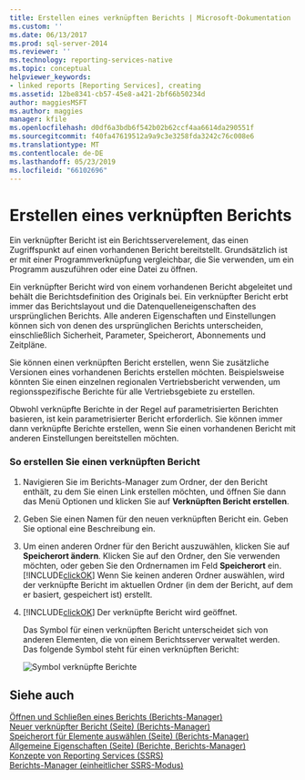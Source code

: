 ```yaml
---
title: Erstellen eines verknüpften Berichts | Microsoft-Dokumentation
ms.custom: ''
ms.date: 06/13/2017
ms.prod: sql-server-2014
ms.reviewer: ''
ms.technology: reporting-services-native
ms.topic: conceptual
helpviewer_keywords:
- linked reports [Reporting Services], creating
ms.assetid: 12be8341-cb57-45e8-a421-2bf66b50234d
author: maggiesMSFT
ms.author: maggies
manager: kfile
ms.openlocfilehash: d0df6a3bdb6f542b02b62ccf4aa6614da290551f
ms.sourcegitcommit: f40fa47619512a9a9c3e3258fda3242c76c008e6
ms.translationtype: MT
ms.contentlocale: de-DE
ms.lasthandoff: 05/23/2019
ms.locfileid: "66102696"
---
```

# <a name="create-a-linked-report"></a>Erstellen eines verknüpften Berichts
  Ein verknüpfter Bericht ist ein Berichtsserverelement, das einen Zugriffspunkt auf einen vorhandenen Bericht bereitstellt. Grundsätzlich ist er mit einer Programmverknüpfung vergleichbar, die Sie verwenden, um ein Programm auszuführen oder eine Datei zu öffnen.  
  
 Ein verknüpfter Bericht wird von einem vorhandenen Bericht abgeleitet und behält die Berichtsdefinition des Originals bei. Ein verknüpfter Bericht erbt immer das Berichtslayout und die Datenquelleneigenschaften des ursprünglichen Berichts. Alle anderen Eigenschaften und Einstellungen können sich von denen des ursprünglichen Berichts unterscheiden, einschließlich Sicherheit, Parameter, Speicherort, Abonnements und Zeitpläne.  
  
 Sie können einen verknüpften Bericht erstellen, wenn Sie zusätzliche Versionen eines vorhandenen Berichts erstellen möchten. Beispielsweise könnten Sie einen einzelnen regionalen Vertriebsbericht verwenden, um regionsspezifische Berichte für alle Vertriebsgebiete zu erstellen.  
  
 Obwohl verknüpfte Berichte in der Regel auf parametrisierten Berichten basieren, ist kein parametrisierter Bericht erforderlich. Sie können immer dann verknüpfte Berichte erstellen, wenn Sie einen vorhandenen Bericht mit anderen Einstellungen bereitstellen möchten.  
  
### <a name="to-create-a-linked-report"></a>So erstellen Sie einen verknüpften Bericht  
  
1.  Navigieren Sie im Berichts-Manager zum Ordner, der den Bericht enthält, zu dem Sie einen Link erstellen möchten, und öffnen Sie dann das Menü Optionen und klicken Sie auf **Verknüpften Bericht erstellen**.  
  
2.  Geben Sie einen Namen für den neuen verknüpften Bericht ein. Geben Sie optional eine Beschreibung ein.  
  
3.  Um einen anderen Ordner für den Bericht auszuwählen, klicken Sie auf **Speicherort ändern**. Klicken Sie auf den Ordner, den Sie verwenden möchten, oder geben Sie den Ordnernamen im Feld **Speicherort** ein. [!INCLUDE[clickOK](../../../includes/clickok-md.md)] Wenn Sie keinen anderen Ordner auswählen, wird der verknüpfte Bericht im aktuellen Ordner (in dem der Bericht, auf dem er basiert, gespeichert ist) erstellt.  
  
4.  [!INCLUDE[clickOK](../../../includes/clickok-md.md)] Der verknüpfte Bericht wird geöffnet.  
  
     Das Symbol für einen verknüpften Bericht unterscheidet sich von anderen Elementen, die von einem Berichtsserver verwaltet werden. Das folgende Symbol steht für einen verknüpften Bericht:  
  
     ![Symbol verknüpfte Berichte](../media/hlp-16linked.gif "Linked report icon")  
  
## <a name="see-also"></a>Siehe auch  
 [Öffnen und Schließen eines Berichts &#40;Berichts-Manager&#41;](../reports/open-and-close-a-report-report-manager.md)   
 [Neuer verknüpfter Bericht (Seite) &#40;Berichts-Manager&#41;](../new-linked-report-page-report-manager.md)   
 [Speicherort für Elemente auswählen (Seite) (Berichts-Manager)](../choose-item-location-page-report-manager.md)   
 [Allgemeine Eigenschaften (Seite) (Berichte, Berichts-Manager)](../general-properties-page-reports-report-manager.md)   
 [Konzepte von Reporting Services (SSRS)](../reporting-services-concepts-ssrs.md)   
 [Berichts-Manager &#40;einheitlicher SSRS-Modus&#41;](../report-manager-ssrs-native-mode.md)  
  
  

